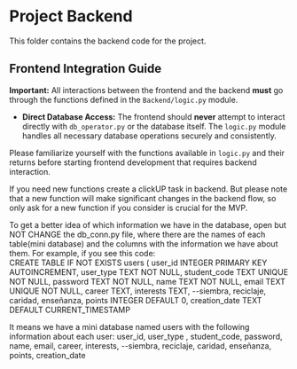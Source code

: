 # Project Backend

This folder contains the backend code for the project.

## Frontend Integration Guide

**Important:** All interactions between the frontend and the backend **must** go through the functions defined in the `Backend/logic.py` module.
* **Direct Database Access:** The frontend should **never** attempt to interact directly with `db_operator.py` or the database itself. The `logic.py` module handles all necessary database operations securely and consistently.

Please familiarize yourself with the functions available in `logic.py` and their returns before starting frontend development that requires backend interaction.

If you need new functions create a clickUP task in backend. But please note that a new function will make significant changes in the backend flow, so only ask for a new function if you consider is crucial for the MVP.

To get a better idea of which information we have in the database, open but NOT CHANGE the db_conn.py file, where there are the names of each table(mini database) and the columns with the information we have about them.
For example, if you see this code:             
CREATE TABLE IF NOT EXISTS users (
                user_id INTEGER PRIMARY KEY AUTOINCREMENT,
                user_type TEXT NOT NULL,
                student_code TEXT UNIQUE NOT NULL,
                password TEXT NOT NULL,
                name TEXT NOT NULL,
                email TEXT UNIQUE NOT NULL,
                career TEXT,
                interests TEXT, --siembra, reciclaje, caridad, enseñanza,
                points INTEGER DEFAULT 0,
                creation_date TEXT DEFAULT CURRENT_TIMESTAMP
                
It means we have a mini database named users with the following information about each user: 
                user_id,
                user_type ,
                student_code,
                password,
                name,
                email,
                career,
                interests, --siembra, reciclaje, caridad, enseñanza,
                points,
                creation_date